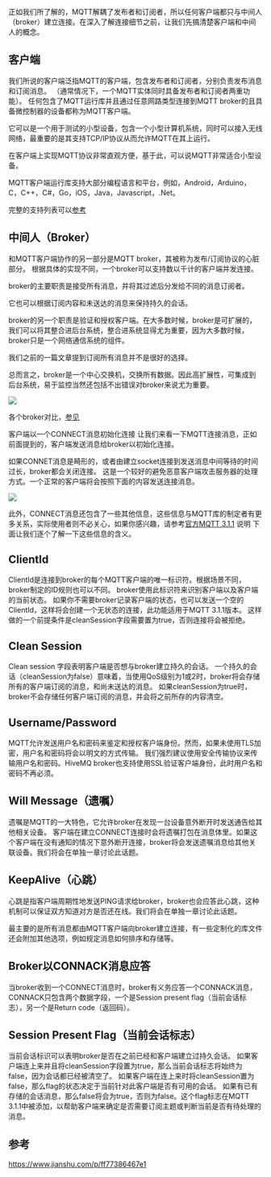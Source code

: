 正如我们所了解的，MQTT解耦了发布者和订阅者，所以任何客户端都只与中间人（broker）建立连接。在深入了解连接细节之前，让我们先搞清楚客户端和中间人的概念。

## 客户端
我们所说的客户端泛指MQTT的客户端，包含发布者和订阅者，分别负责发布消息和订阅消息。
（通常情况下，一个MQTT实体同时具备发布者和订阅者两重功能）。
任何包含了MQTT运行库并且通过任意网路类型连接到MQTT broker的且具备微控制器的设备都称为MQTT客户端。

它可以是一个用于测试的小型设备，包含一个小型计算机系统，同时可以接入无线网络，最重要的是其支持TCP/IP协议从而允许MQTT在其上运行。

在客户端上实现MQTT协议非常直观方便，基于此，可以说MQTT非常适合小型设备。

MQTT客户端运行库支持大部分编程语言和平台，例如，Android，Arduino，C，C++，C#，Go，iOS，Java，Javascript，.Net。

完整的支持列表可以[参考](https://github.com/mqtt/mqtt.org/wiki/libraries)

## 中间人（Broker）
和MQTT客户端协作的另一部分是MQTT broker，其被称为发布/订阅协议的心脏部分。
根据具体的实现不同，一个broker可以支持数以千计的客户端并发连接。

broker的主要职责是接受所有消息，并将其过滤后分发给不同的消息订阅者。

它也可以根据订阅内容和未送达的消息来保持持久的会话。

broker的另一个职责是验证和授权客户端。在大多数时候，broker是可扩展的，我们可以将其整合进后台系统，整合进系统显得尤为重要，因为大多数时候，broker只是一个网络通信系统的组件。

我们之前的一篇文章提到订阅所有消息并不是很好的选择。

总而言之，broker是一个中心交换机，交换所有数据。因此高扩展性，可集成到后台系统，易于监控当然还包括不出错误对broker来说尤为重要。

![](https://pek3b.qingstor.com/hexo-blog/hexo-blog/20210716153712.png)

各个broker对比，[参见](http://www.bewindoweb.com/244.html)

客户端以一个CONNECT消息初始化连接
让我们来看一下MQTT连接消息，正如前面提到的，客户端发送消息给broker以初始化连接。

如果CONNET消息是畸形的，或者由建立socket连接到发送消息中间等待的时间过长，broker都会关闭连接。
这是一个较好的避免恶意客户端攻击服务器的处理方式。一个正常的客户端将会按照下面的内容发送连接消息。

![](https://pek3b.qingstor.com/hexo-blog/hexo-blog/20210716155130.png)

此外，CONNECT消息还包含了一些其他信息，这些信息与MQTT库的制定者有更多关系，实际使用者则不必关心，如果你感兴趣，请参考[官方MQTT 3.1.1](http://docs.oasis-open.org/mqtt/mqtt/v3.1.1/os/mqtt-v3.1.1-os.html) 说明
下面让我们逐个了解一下这些信息的含义。

## ClientId
ClientId是连接到broker的每个MQTT客户端的唯一标识符。根据场景不同，broker制定的ID规则也可以不同。
broker使用此标识符来识别客户端以及客户端的当前状态。
如果你不需要broker记录客户端的状态，也可以发送一个空的ClientId，这样将会创建一个无状态的连接，此功能适用于MQTT 3.1.1版本。
这样做的一个前提条件是cleanSession字段需要置为true，否则连接将会被拒绝。

## Clean Session
Clean session 字段表明客户端是否想与broker建立持久的会话。
一个持久的会话（cleanSession为false）意味着，当使用QoS级别为1或2时，broker将会存储所有的客户端订阅的消息，和尚未送达的消息。
如果cleanSession为true时，broker不会存储任何客户端订阅的消息，并会将之前所存的内容清空。

## Username/Password
MQTT允许发送用户名和密码来鉴定和授权客户端身份。然而，如果未使用TLS加密，用户名和密码将会以明文的方式传输。
我们强烈建议使用安全传输协议来传输用户名和密码。HiveMQ broker也支持使用SSL验证客户端身份，此时用户名和密码不再必须。

## Will Message（遗嘱）
遗嘱是MQTT的一大特色，它允许broker在发现一台设备意外断开时发送通告给其他相关设备。
客户端在建立CONNECT连接时会将遗嘱打包在消息体里。如果这个客户端在没有通知的情况下意外断开连接，broker将会发送遗嘱消息给其他关联设备。我们将会在单独一章讨论此话题。

## KeepAlive（心跳）
心跳是指客户端周期性地发送PING请求给broker，broker也会应答此心跳，这种机制可以保证双方知道对方是否还在线。我们将会在单独一章讨论此话题。

最主要的是所有消息都由MQTT客户端向broker建立连接，有一些定制化的库文件还会附加其他选项，例如规定消息如何排序和存储等。

## Broker以CONNACK消息应答
当broker收到一个CONNECT消息时，broker有义务应答一个CONNACK消息，CONNACK只包含两个数据字段，一个是Session present flag（当前会话标志），另一个是Return code（返回码）。

## Session Present Flag（当前会话标志）
当前会话标识可以表明broker是否在之前已经和客户端建立过持久会话。
如果客户端连上来并且将cleanSession字段置为true，那么当前会话标志将始终为false，因为会话都已经被清空了。
如果客户端在连上来时将cleanSession置为false，那么flag的状态决定于当前针对此客户端是否有可用的会话。
如果有已有存储的会话消息，那么false将会为true，否则为false。这个flag标志在MQTT 3.1.1中被添加，以帮助客户端来确定是否需要订阅主题或判断当前是否有待处理的消息。


## 参考

https://www.jianshu.com/p/ff77386467e1
